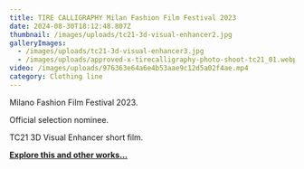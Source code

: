 ```yaml
---
title: TIRE CALLIGRAPHY Milan Fashion Film Festival 2023
date: 2024-08-30T18:12:48.807Z
thumbnail: /images/uploads/tc21-3d-visual-enhancer2.jpg
galleryImages:
  - /images/uploads/tc21-3d-visual-enhancer3.jpg
  - /images/uploads/approved-x-tirecalligraphy-photo-shoot-tc21_01.webp
video: /images/uploads/976363e64a6e4b53aae9c12d5a02f4ae.mp4
category: Clothing line
---
```

Milano Fashion Film Festival 2023.

Official selection nominee. 

TC21 3D Visual Enhancer short film. 

**[Explore this and other works... ](https://www.youtube.com/@tirecalligraphy)**